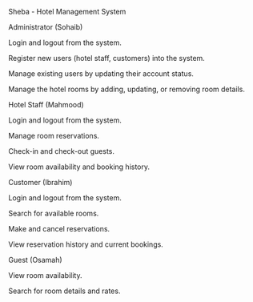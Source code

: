 Sheba - Hotel Management System


Administrator (Sohaib)

Login and logout from the system. 

Register new users (hotel staff, customers) into the system. 

Manage existing users by updating their account status. 

Manage the hotel rooms by adding, updating, or removing room details. 

 

Hotel Staff (Mahmood)

Login and logout from the system. 

Manage room reservations. 

Check-in and check-out guests. 

View room availability and booking history. 

 

Customer (Ibrahim)

Login and logout from the system. 

Search for available rooms. 

Make and cancel reservations.    

View reservation history and current bookings. 

 

Guest (Osamah)

View room availability. 

Search for room details and rates. 
